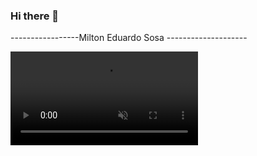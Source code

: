 ### Hi there 👋
-----------------Milton Eduardo Sosa --------------------

   <video  src="./video/videoCode.mp4" autoPlay loop muted  ref={videoRef}/>

Soy una persona eficaz y responsable  , me gusta investigar ,  Me gradué del bootcamp "Soy Henry" donde adquirí conocimientos en tecnologías como JavaScript, HTML, CSS, React.js, Redux, Node.js, entre otras. Además, tengo experiencia en la creación y desarrollo de aplicaciones tanto en el frontend como en el backend.

En mis proyectos, he trabajado en equipo, liderando y colaborando con otros desarrolladores. También he desarrollado habilidades en la resolución de problemas y la toma de decisiones bajo presión, siempre enfocado en cumplir los objetivos en tiempo y forma.

Además de mi experiencia técnica, también tengo habilidades en la comunicación, la organización y la gestión del tiempo, lo que me permite trabajar de manera eficiente y productiva.


## Contacto y apoyo:


<!-- </br>
[![Email](https://img.shields.io/badge/milton.sosa1901@gmail.com-email_personal_(respuesta_lenta)-D14836?style=for-the-badge&logo=gmail&logoColor=white&labelColor=101010)](Milton.sosa1901@gmail.com)
</br>
[![BuyMeACoffee](https://img.shields.io/badge/Buy_Me_A_Coffee-apoya_mi_trabajo-FFDD00?style=for-the-badge&logo=buy-me-a-coffee&logoColor=white&labelColor=101010)](https://www.buymeacoffee.com/mouredev) -->

[![LinkedIn](https://img.shields.io/badge/LinkedIn-Sígueme-0077B5?style=for-the-badge&logo=linkedin&logoColor=white&labelColor=101010)](https://www.linkedin.com/in/milton-sosa-6b671524b//)
